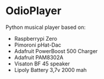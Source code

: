 # OdioPlayer

Python musical player based on:
 * Raspberrypi Zero
 * Pimoroni pHat-Dac
 * Adafruit PowerBoost 500 Charger
 * Adafruit PAM8302A
 * Visaton BF 45 speaker
 * Lipoly Battery 3,7v 2000 mah
 
